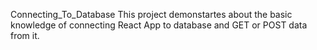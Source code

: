 Connecting_To_Database
This project demonstartes about the basic knowledge of connecting React App to database and GET or POST data from it.
